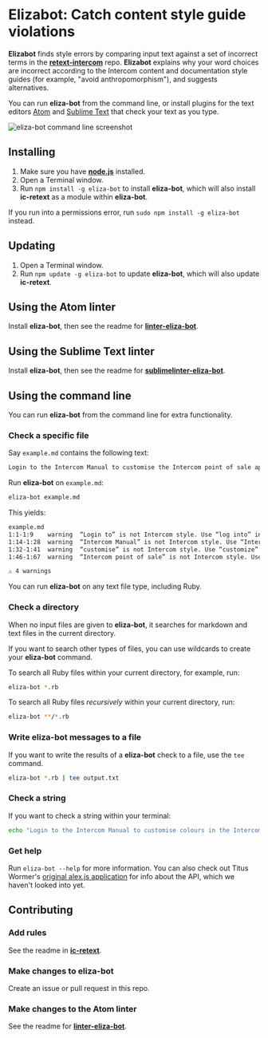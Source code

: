 # Elizabot: Catch content style guide violations

**Elizabot** finds style errors by comparing input text against a set of incorrect terms in the [**retext-intercom**](https://github.com/Skaelv/ic-retext) repo. **Elizabot** explains why your word choices are incorrect according to the Intercom content and documentation style guides (for example, "avoid anthropomorphism"), and suggests alternatives.


You can run **eliza-bot** from the command line, or install plugins for the text editors [Atom](https://github.com/Skaelv/linter-eliza-bot) and [Sublime Text](https://github.com/Skaelv/sublimelinter-eliza-bot) that check your text as you type.

![eliza-bot command line screenshot](rorybot-cmd-screenshot.png)

## Installing

1. Make sure you have [**node.js**](https://nodejs.org/en/download/) installed.
2. Open a Terminal window.
3. Run `npm install -g eliza-bot` to install **eliza-bot**, which will also install **ic-retext** as a module within **eliza-bot**.

If you run into a permissions error, run `sudo npm install -g eliza-bot` instead.

## Updating

1. Open a Terminal window.
2. Run `npm update -g eliza-bot` to update **eliza-bot**, which will also update **ic-retext**.

## Using the Atom linter

Install **eliza-bot**, then see the readme for [**linter-eliza-bot**](https://github.com/Intercom/linter-eliza-bot).

## Using the Sublime Text linter

Install **eliza-bot**, then see the readme for [**sublimelinter-eliza-bot**](https://github.com/Intercom/sublimelinter-eliza-bot).

## Using the command line

You can run **eliza-bot** from the command line for extra functionality.

### Check a specific file

Say `example.md` contains the following text:

```md
Login to the Intercom Manual to customise the Intercom point of sale application.
```

Run **eliza-bot** on `example.md`:

```sh
eliza-bot example.md
```

This yields:

```txt
example.md
1:1-1:9    warning  “Login to” is not Intercom style. Use “log into” instead. (Login is a noun, not a verb.)              login to
1:14-1:28  warning  “Intercom Manual” is not Intercom style. Use “Intercom Help Center” instead. (Incorrect branded name.)  intercom manual
1:32-1:41  warning  “customise” is not Intercom style. Use “customize” instead. (Use American spelling.)                  customise
1:46-1:67  warning  “Intercom point of sale” is not Intercom style. Use “Intercom POS” instead. (Incorrect branded name.)   intercom point of sale

⚠ 4 warnings
```

You can run **eliza-bot** on any text file type, including Ruby.

### Check a directory

When no input files are given to **eliza-bot**, it searches for markdown and text files in the current directory.

If you want to search other types of files, you can use wildcards to create your **eliza-bot** command.

To search all Ruby files within your current directory, for example, run:

```sh
eliza-bot *.rb
```

To search all Ruby files _recursively_ within your current directory, run:

```sh
eliza-bot **/*.rb
```

### Write eliza-bot messages to a file

If you want to write the results of a **eliza-bot** check to a file, use the `tee` command.

```sh
eliza-bot *.rb | tee output.txt
```

### Check a string

If you want to check a string within your terminal:

```sh
echo "Login to the Intercom Manual to customise colours in the Intercom point of sale application." | eliza-bot
```

### Get help

Run `eliza-bot --help` for more information. You can also check out Titus Wormer's [original alex.js application](https://github.com/wooorm/alex) for info about the API, which we haven't looked into yet.

## Contributing

### Add rules

See the readme in [**ic-retext**](https://github.com/Skaelv/ic-retext).

### Make changes to eliza-bot

Create an issue or pull request in this repo.

### Make changes to the Atom linter

See the readme for [**linter-eliza-bot**](https://github.com/Skaelv/linter-elizabot).
